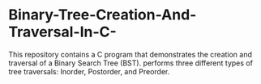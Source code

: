 # Binary-Tree-Creation-And-Traversal-In-C-
This repository contains a C program that demonstrates the creation and traversal of a Binary Search Tree (BST). performs three different types of tree traversals: Inorder, Postorder, and Preorder. 

